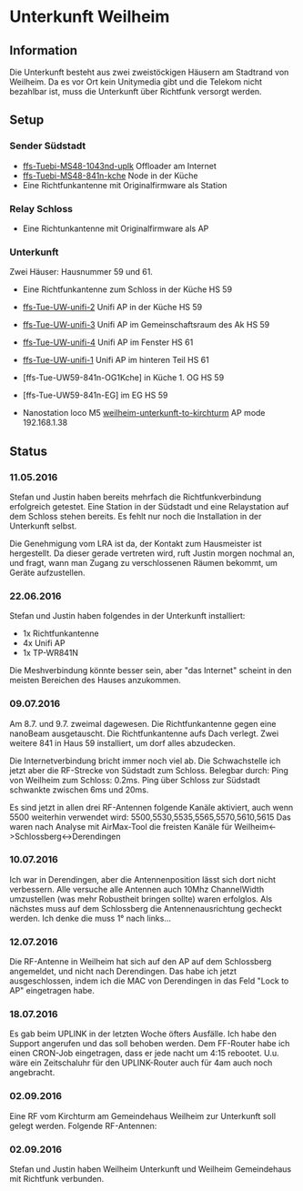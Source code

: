 # Unterkunft Weilheim

## Information
Die Unterkunft besteht aus zwei zweistöckigen Häusern am Stadtrand von Weilheim. Da es vor Ort kein Unitymedia gibt und die Telekom nicht bezahlbar ist, muss die Unterkunft über Richtfunk versorgt werden. 


## Setup

### Sender Südstadt
* [ffs-Tuebi-MS48-1043nd-uplk](ffs-Tuebi-MS48-1043nd-uplk.sh) Offloader am Internet
* [ffs-Tuebi-MS48-841n-kche](ffs-Tuebi-MS48-841n-kche.sh) Node in der Küche
* Eine Richtfunkantenne mit Originalfirmware als Station

### Relay Schloss
* Eine Richtunkantenne mit Originalfirmware als AP

### Unterkunft
Zwei Häuser: Hausnummer 59 und 61.

* Eine Richtfunkantenne zum Schloss in der Küche HS 59

* [ffs-Tue-UW-unifi-2](ffs-Tue-UW-unifi-2.sh) Unifi AP in der Küche HS 59
* [ffs-Tue-UW-unifi-3](ffs-Tue-UW-unifi-3.sh) Unifi AP im Gemeinschaftsraum des Ak HS 59
* [ffs-Tue-UW-unifi-4](ffs-Tue-UW-unifi-4.sh) Unifi AP im Fenster HS 61
* [ffs-Tue-UW-unifi-1](ffs-Tue-UW-unifi-1.sh) Unifi AP im hinteren Teil HS 61
* [ffs-Tue-UW59-841n-OG1Kche] in Küche 1. OG HS 59
* [ffs-Tue-UW59-841n-EG] im EG HS 59
* Nanostation loco M5 [weilheim-unterkunft-to-kirchturm](XW-0418D6EADDDB.cfg) AP mode 192.168.1.38



## Status
### 11.05.2016
Stefan und Justin haben bereits mehrfach die Richtfunkverbindung erfolgreich getestet. Eine Station in der Südstadt und eine Relaystation auf dem Schloss stehen bereits. Es fehlt nur noch die Installation in der Unterkunft selbst.

Die Genehmigung vom LRA ist da, der Kontakt zum Hausmeister ist hergestellt. Da dieser gerade vertreten wird, ruft Justin morgen nochmal an, und fragt, wann man Zugang zu verschlossenen Räumen bekommt, um Geräte aufzustellen.

### 22.06.2016
Stefan und Justin haben folgendes in der Unterkunft installiert:

* 1x Richtfunkantenne
* 4x Unifi AP
* 1x TP-WR841N

Die Meshverbindung könnte besser sein, aber "das Internet" scheint in den meisten Bereichen des Hauses anzukommen.

### 09.07.2016

Am 8.7. und 9.7. zweimal dagewesen. Die Richtfunkantenne gegen eine nanoBeam ausgetauscht. Die Richtfunkantenne aufs Dach verlegt. Zwei weitere 841 in Haus 59 installiert, um dorf alles abzudecken.

Die Internetverbindung bricht immer noch viel ab. Die Schwachstelle ich jetzt aber die RF-Strecke von Südstadt zum Schloss. Belegbar durch: Ping von Weilheim zum Schloss: 0.2ms. Ping über Schloss zur Südstadt schwankte zwischen 6ms und 20ms.

Es sind jetzt in allen drei RF-Antennen folgende Kanäle aktiviert, auch wenn 5500 weiterhin verwendet wird: 5500,5530,5535,5565,5570,5610,5615
Das waren nach Analyse mit AirMax-Tool die freisten Kanäle für Weilheim<->Schlossberg<->Derendingen

### 10.07.2016

Ich war in Derendingen, aber die Antennenposition lässt sich dort nicht verbessern. Alle versuche alle Antennen auch 10Mhz ChannelWidth umzustellen (was mehr Robustheit bringen sollte) waren erfolglos. Als nächstes muss auf dem Schlossberg die Antennenausrichtung gecheckt werden. Ich denke die muss 1° nach links...

### 12.07.2016
Die RF-Antenne in Weilheim hat sich auf den AP auf dem Schlossberg angemeldet, und nicht nach Derendingen. Das habe ich jetzt ausgeschlossen, indem ich die MAC von Derendingen in das Feld "Lock to AP" eingetragen habe.

### 18.07.2016
Es gab beim UPLINK in der letzten Woche öfters Ausfälle. Ich habe den Support angerufen und das soll behoben werden. Dem FF-Router habe ich einen CRON-Job eingetragen, dass er jede nacht um 4:15 rebootet. U.u. wäre ein Zeitschaluhr für den UPLINK-Router auch für 4am auch noch angebracht.

### 02.09.2016
Eine RF vom Kirchturm am Gemeindehaus Weilheim zur Unterkunft soll gelegt werden.
Folgende RF-Antennen:

### 02.09.2016
Stefan und Justin haben Weilheim Unterkunft und Weilheim Gemeindehaus mit Richtfunk verbunden.
